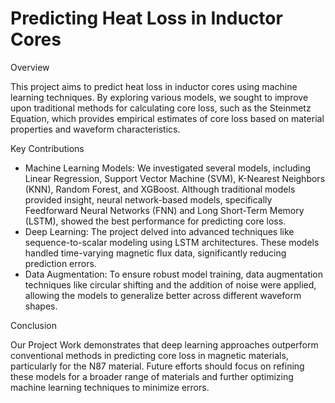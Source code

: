 # Predicting Heat Loss in Inductor Cores
Overview

This project aims to predict heat loss in inductor cores using machine learning techniques. By exploring various models, we sought to improve upon traditional methods for calculating core loss, such as the Steinmetz Equation, which provides empirical estimates of core loss based on material properties and waveform characteristics.

Key Contributions

- Machine Learning Models: We investigated several models, including Linear Regression, Support Vector Machine (SVM), K-Nearest Neighbors (KNN), Random Forest, and XGBoost. Although traditional models provided insight, neural network-based models, specifically Feedforward Neural Networks (FNN) and Long Short-Term Memory (LSTM), showed the best performance for predicting core loss.
- Deep Learning: The project delved into advanced techniques like sequence-to-scalar modeling using LSTM architectures. These models handled time-varying magnetic flux data, significantly reducing prediction errors.
- Data Augmentation: To ensure robust model training, data augmentation techniques like circular shifting and the addition of noise were applied, allowing the models to generalize better across different waveform shapes.

Conclusion

Our Project Work demonstrates that deep learning approaches outperform conventional methods in predicting core loss in magnetic materials, particularly for the N87 material. Future efforts should focus on refining these models for a broader range of materials and further optimizing machine learning techniques to minimize errors.
